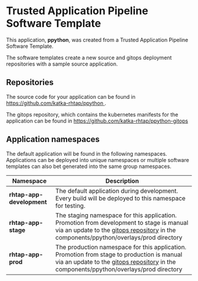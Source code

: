 # Trusted Application Pipeline Software Template

This application, **ppython**, was created from a Trusted Application Pipeline Software Template.

The software templates create a new source and gitops deployment repositories with a sample source application. 

## Repositories

The source code for your application can be found in [https://github.com/katka-rhtap/ppython ](https://github.com/katka-rhtap/ppython ).
 
The gitops repository, which contains the kubernetes manifests for the application can be found in 
[https://github.com/katka-rhtap/ppython-gitops ](https://github.com/katka-rhtap/ppython-gitops ) 

## Application namespaces 

The default application will be found in the following namespaces. Applications can be deployed into unique namespaces or multiple software templates can also bet generated into the same group namespaces.  

|  Namespace   |  Description   |  
| -------- | -------- |   
| **rhtap-app-development** | The default application during development. Every build will be deployed to this namespace for testing. | 
| **rhtap-app-stage** | The staging namespace for this application. Promotion from development to stage is manual via an update to the [gitops repository](https://github.com/katka-rhtap/ppython-gitops ) in the components/ppython/overlays/prod directory |  
| **rhtap-app-prod** | The production namespace for this application. Promotion from stage to production is manual via an update to the [gitops repository](https://github.com/katka-rhtap/ppython-gitops ) in the components/ppython/overlays/prod directory | 